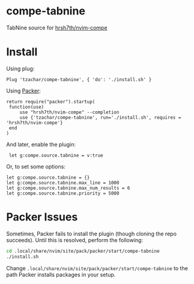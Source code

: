 # compe-tabnine
TabNine source for [hrsh7th/nvim-compe](https://github.com/hrsh7th/nvim-compe)

# Install

Using plug:
   ```viml
   Plug 'tzachar/compe-tabnine', { 'do': './install.sh' }
   ```

Using [Packer](https://github.com/wbthomason/packer.nvim/):
   ```viml
return require("packer").startup(
	function(use)
		use "hrsh7th/nvim-compe" --completion
		use {'tzachar/compe-tabnine', run='./install.sh', requires = 'hrsh7th/nvim-compe'}
	end
)
   ```

And later, enable the plugin:

   ```viml
	let g:compe.source.tabnine = v:true
   ```

Or, to set some options:
   ```viml
let g:compe.source.tabnine = {}
let g:compe.source.tabnine.max_line = 1000
let g:compe.source.tabnine.max_num_results = 6
let g:compe.source.tabnine.priority = 5000
   ```

# Packer Issues

Sometimes, Packer fails to install the plugin (though cloning the repo
succeeds). Until this is resolved, perform the following:
```sh
cd .local/share/nvim/site/pack/packer/start/compe-tabnine
./install.sh
```

Change `.local/share/nvim/site/pack/packer/start/compe-tabnine` to the path
Packer installs packages in your setup.
